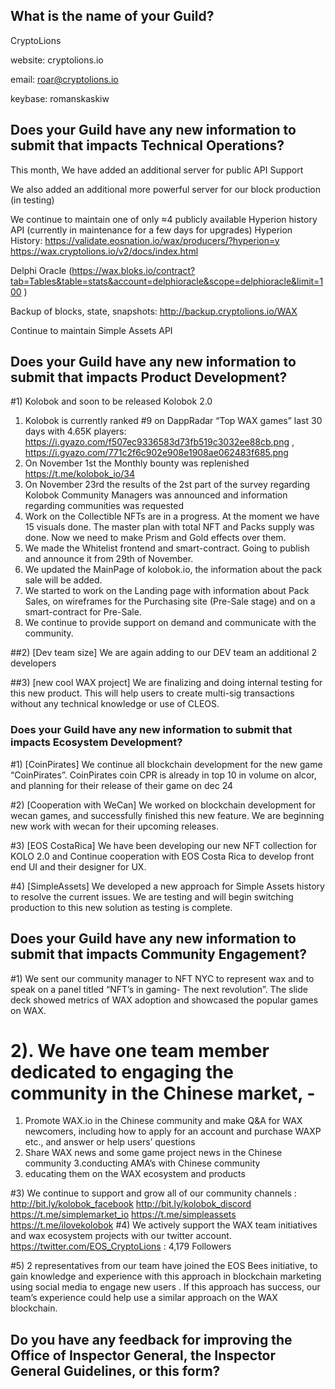 ## What is the name of your Guild?
CryptoLions
 
website: cryptolions.io

email: roar@cryptolions.io

keybase: romanskaskiw


## Does your Guild have any new information to submit that impacts Technical Operations?

This month, We have added an additional server for public  API Support 

We also added an additional more powerful server for our block production (in testing)

We continue to maintain one of only ≈4 publicly available Hyperion history API (currently in maintenance for a few days for upgrades) Hyperion History:  https://validate.eosnation.io/wax/producers/?hyperion=y   https://wax.cryptolions.io/v2/docs/index.html   

Delphi Oracle (https://wax.bloks.io/contract?tab=Tables&table=stats&account=delphioracle&scope=delphioracle&limit=100 )

Backup of blocks, state, snapshots: http://backup.cryptolions.io/WAX
 
Continue to maintain Simple Assets API 


## Does your Guild have any new information to submit that impacts Product Development?

#1) Kolobok and soon to be released Kolobok 2.0

1) Kolobok is currently ranked #9 on DappRadar “Top WAX games” last 30 days with 4.65K players: https://i.gyazo.com/f507ec9336583d73fb519c3032ee88cb.png , https://i.gyazo.com/771c2f6c902e908e1908ae062483f685.png
 2) On November 1st the Monthly bounty was replenished https://t.me/kolobok_io/34
 3) On November 23rd the results of the 2st part of the survey regarding Kolobok Community Managers was announced and information regarding communities was requested 
4) Work on the Collectible NFTs are in a progress. At the moment we have 15 visuals done. The master plan with total NFT and Packs supply was done. Now we need to make Prism and Gold effects over them. 
5) We made the Whitelist frontend and smart-contract. Going to publish and announce it from 29th of November. 
6) We updated the MainPage of kolobok.io, the information about the pack sale will be added. 
7) We started to work on the Landing page with information about Pack Sales, on wireframes for the Purchasing site (Pre-Sale stage) and on a smart-contract for Pre-Sale. 
8) We continue to provide support on demand and communicate with the community.

##2)   [Dev team size] We are again adding to our DEV team an additional 2 developers

##3)  [new cool WAX project] We are finalizing and doing internal testing for this new product. This will help users to create multi-sig transactions without any technical  knowledge or use of CLEOS. 



### Does your Guild have any new information to submit that impacts Ecosystem Development?

#1) [CoinPirates] We continue all blockchain development for the new game “CoinPirates”. CoinPirates coin CPR is already in top 10 in volume on alcor, and planning for their release of their game on dec 24

#2) [Cooperation with WeCan] We worked on blockchain development for wecan games, and successfully finished this new feature.  We are beginning new work with wecan for their upcoming releases. 

#3) [EOS CostaRica] We have been developing our new NFT collection for KOLO 2.0 and Continue cooperation with EOS Costa Rica to develop front end UI and their designer for UX. 

#4) [SimpleAssets] We developed a new approach for Simple Assets history to resolve the current issues. We are testing and will begin switching production to this new solution as testing is complete. 



## Does your Guild have any new information to submit that impacts Community Engagement?

#1) We sent our community manager to NFT NYC to represent wax and to speak on a panel titled “NFT’s in gaming- The next revolution”. The slide deck showed metrics of WAX adoption and showcased the popular games on WAX. 

# 2). We have one team member dedicated to engaging the community in the Chinese market, - 
1. Promote WAX.io in the Chinese community and make Q&A for WAX newcomers, including how to apply for an account and purchase WAXP etc., and answer or help users’ questions 
2. Share WAX news and some game project news in the Chinese community
3.conducting AMA’s with Chinese community 
4. educating them on the WAX ecosystem and products 

#3)  We continue to support and grow all of our community channels :
http://bit.ly/kolobok_facebook
http://bit.ly/kolobok_discord
https://t.me/simplemarket_io
https://t.me/simpleassets
https://t.me/ilovekolobok
#4)  We actively support the WAX team initiatives and wax ecosystem projects with our twitter account.
 https://twitter.com/EOS_CryptoLions :
4,179  Followers


#5) 2 representatives from our team have joined the EOS Bees initiative, to gain knowledge and experience with this approach in blockchain marketing using social media to engage new users . If this approach has success, our team’s experience could help use a similar approach on the WAX blockchain.



## Do you have any feedback for improving the Office of Inspector General, the Inspector General Guidelines, or this form?



